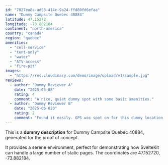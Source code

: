 ```yaml
---
id: "7027ea8a-ad53-414c-9a24-ffd80fd6efaa"
name: "Dummy Campsite Quebec 40884"
latitude: 47.15272
longitude: -73.882184
continent: "north-america"
country: "canada"
region: "quebec"
amenities:
  - "cell-service"
  - "tent-only"
  - "water"
  - "ATV-access"
  - "fire-pit"
images:
  - "https://res.cloudinary.com/demo/image/upload/v1/sample.jpg"
reviews:
  - author: "Dummy Reviewer A"
    date: "2025-05-08"
    rating: 4
    comment: "A nice, quiet dummy spot with some basic amenities."
  - author: "Dummy Reviewer B"
    date: "2025-06-020"
    rating: 2
    comment: "Found it easily. GPS was spot on for this dummy location."
---
```


This is a **dummy description** for Dummy Campsite Quebec 40884, generated for the proof of concept.

It provides a serene environment, perfect for demonstrating how SvelteKit can handle a large number of static pages. The coordinates are 47.152720, -73.882184.
